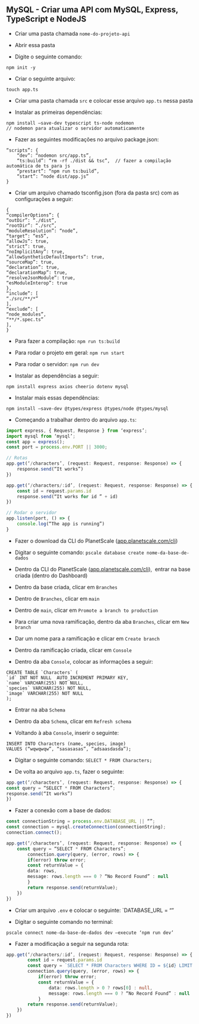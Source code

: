 ## MySQL - Criar uma API com MySQL, Express, TypeScript e NodeJS

- Criar uma pasta chamada `nome-do-projeto-api`

- Abrir essa pasta

- Digite o seguinte comando: 

```
npm init -y
```

- Criar o seguinte arquivo: 

```
touch app.ts
```

- Criar uma pasta chamada `src` e colocar esse arquivo `app.ts` nessa pasta

- Instalar as primeiras dependências:

```
npm install –save-dev typescript ts-node nodemon
// nodemon para atualizar o servidor automaticamente
```


- Fazer as seguintes modificações no arquivo package.json:

```
“scripts”: {
	“dev”: “nodemon src/app.ts”,
	“ts:build”: “rm -rf ./dist && tsc”,  // fazer a compilação automática de ts para js
	“prestart”: “npm run ts:build”,
	“start”: “node dist/app.js”
}
```
- Criar um arquivo chamado tsconfig.json (fora da pasta src) com as configurações a seguir:

```
{
“compilerOptions”: {
“outDir”: “./dist”,
“rootDir”: “./src”,
“moduleResolution”: “node”,
“target”: “es5”,
“allowJs”: true,
“strict”: true,
“noImplicitAny”: true,
“allowSyntheticDefaultImports”: true,
“sourceMap”: true,
“declaration”: true,
“declarationMap”: true,
“resolveJsonModule”: true,
“esModuleInterop”: true
},
“include”: [
“./src/**/*”
],
“exclude”: [
“node_modules”,
“**/*.spec.ts”
],
}
```

- Para fazer a compilação: `npm run ts:build`

- Para rodar o projeto em geral: `npm run start`

- Para rodar o servidor: `npm run dev`

- Instalar as dependências a seguir:

```
npm install express axios cheerio dotenv mysql
```

- Instalar mais essas dependências:

```
npm install –save-dev @types/express @types/node @types/mysql
```

- Começando a trabalhar dentro do arquivo `app.ts`:


```typescript
import express, { Request, Response } from ‘express’;
import mysql from ‘mysql’;
const app = express();
const port = process.env.PORT || 3000;

// Rotas
app.get(‘/characters’, (request: Request, response: Response) => {
	response.send(“It works”)
})

app.get(‘/characters/:id’, (request: Request, response: Response) => {
	const id = request.params.id
	response.send(“It works for id ” + id)
})

// Rodar o servidor
app.listen(port, () => {
	console.log(“The app is running”)
}
```

- Fazer o download da CLI do PlanetScale ([app.planetscale.com/cli](http://app.planetscale.com/cli))

- Digitar o seguinte comando: `pscale database create nome-da-base-de-dados`

- Dentro da CLI do PlanetScale ([app.planetscale.com/cli](http://app.planetscale.com/cli)),  entrar na base criada (dentro do Dashboard)

- Dentro da base criada, clicar em `Branches`

- Dentro de `Branches`, clicar em `main`

- Dentro de `main`, clicar em `Promote a branch to production`

- Para criar uma nova ramificação, dentro da aba `Branches`, clicar em `New branch`

- Dar um nome para a ramificação e clicar em `Create branch`

- Dentro da ramificação criada, clicar em `Console`

- Dentro da aba `Console`, colocar as informações a seguir:

```
CREATE TABLE `Characters` (
`id` INT NOT NULL  AUTO_INCREMENT PRIMARY KEY,
`name` VARCHAR(255) NOT NULL,
`species` VARCHAR(255) NOT NULL,
`image` VARCHAR(255) NOT NULL
);
```
- Entrar na aba `Schema`

- Dentro da aba `Schema`, clicar em `Refresh schema`

- Voltando à aba `Console`, inserir o seguinte:

```
INSERT INTO Characters (name, species, image)
VALUES (“wqwqwqw”, “sasasasas”, “adsaasdasda”);
```

- Digitar o seguinte comando: `SELECT * FROM Characters;`

- De volta ao arquivo `app.ts`, fazer o seguinte:

```typescript
app.get(‘/characters’, (request: Request, response: Response) => {
const query = “SELECT * FROM Characters”;
response.send(“It works”)
})
```

- Fazer a conexão com a base de dados:

```typescript
const connectionString = process.env.DATABASE_URL || “”;
const connection = mysql.createConnection(connectionString);
connection.connect();

app.get(‘/characters’, (request: Request, response: Response) => {
	const query = “SELECT * FROM Characters”;
		connection.query(query, (error, rows) => {
		if(error) throw error;
		const returnValue = {
		data: rows,
		message: rows.length === 0 ? “No Record Found” : null
		}
		return response.send(returnValue);
	})
})
```

- Criar um arquivo `.env` e colocar o seguinte: `DATABASE_URL = “”

- Digitar o seguinte comando no terminal:

```
pscale connect nome-da-base-de-dados dev –execute ‘npm run dev’
```

- Fazer a modificação a seguir na segunda rota:

```typescript
app.get(‘/characters/:id’, (request: Request, response: Response) => {
		const id = request.params.id
		const query = `SELECT * FROM Characters WHERE ID = ${id} LIMIT 1`;
		connection.query(query, (error, rows) => {
			if(error) throw error;
			const returnValue = {
				data: rows.length > 0 ? rows[0] : null,
				message: rows.length === 0 ? “No Record Found” : null
			}
		return response.send(returnValue);
	})
})
